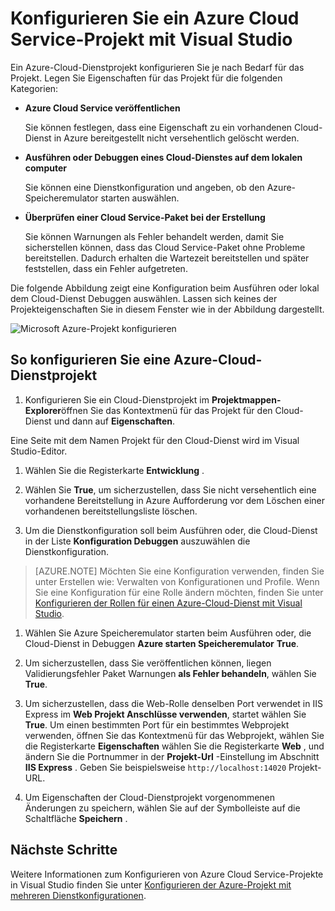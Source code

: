 <properties
   pageTitle="Ein Azure Cloud Service-Projekt mit Visual Studio konfigurieren | Microsoft Azure"
   description="Erfahren Sie, wie ein Azure Cloud Service-Projekt in Visual Studio je nach Bedarf für das Projekt konfigurieren."
   services="visual-studio-online"
   documentationCenter="na"
   authors="TomArcher"
   manager="douge"
   editor="" />
<tags
   ms.service="multiple"
   ms.devlang="dotnet"
   ms.topic="article"
   ms.tgt_pltfrm="na"
   ms.workload="multiple"
   ms.date="08/15/2016"
   ms.author="tarcher" />

# <a name="configure-an-azure-cloud-service-project-with-visual-studio"></a>Konfigurieren Sie ein Azure Cloud Service-Projekt mit Visual Studio

Ein Azure-Cloud-Dienstprojekt konfigurieren Sie je nach Bedarf für das Projekt. Legen Sie Eigenschaften für das Projekt für die folgenden Kategorien:

- **Azure Cloud Service veröffentlichen**

  Sie können festlegen, dass eine Eigenschaft zu ein vorhandenen Cloud-Dienst in Azure bereitgestellt nicht versehentlich gelöscht werden.

- **Ausführen oder Debuggen eines Cloud-Dienstes auf dem lokalen computer**

  Sie können eine Dienstkonfiguration und angeben, ob den Azure-Speicheremulator starten auswählen.

- **Überprüfen einer Cloud Service-Paket bei der Erstellung**

  Sie können Warnungen als Fehler behandelt werden, damit Sie sicherstellen können, dass das Cloud Service-Paket ohne Probleme bereitstellen. Dadurch erhalten die Wartezeit bereitstellen und später feststellen, dass ein Fehler aufgetreten.

Die folgende Abbildung zeigt eine Konfiguration beim Ausführen oder lokal dem Cloud-Dienst Debuggen auswählen. Lassen sich keines der Projekteigenschaften Sie in diesem Fenster wie in der Abbildung dargestellt.

![Microsoft Azure-Projekt konfigurieren](./media/vs-azure-tools-configuring-an-azure-project/IC713462.png)

## <a name="to-configure-an-azure-cloud-service-project"></a>So konfigurieren Sie eine Azure-Cloud-Dienstprojekt

1. Konfigurieren Sie ein Cloud-Dienstprojekt im **Projektmappen-Explorer**öffnen Sie das Kontextmenü für das Projekt für den Cloud-Dienst und dann auf **Eigenschaften**.

  Eine Seite mit dem Namen Projekt für den Cloud-Dienst wird im Visual Studio-Editor.

1. Wählen Sie die Registerkarte **Entwicklung** .

1. Wählen Sie **True**, um sicherzustellen, dass Sie nicht versehentlich eine vorhandene Bereitstellung in Azure Aufforderung vor dem Löschen einer vorhandenen bereitstellungsliste löschen.

1. Um die Dienstkonfiguration soll beim Ausführen oder, die Cloud-Dienst in der Liste **Konfiguration Debuggen** auszuwählen die Dienstkonfiguration.

  >[AZURE.NOTE] Möchten Sie eine Konfiguration verwenden, finden Sie unter Erstellen wie: Verwalten von Konfigurationen und Profile. Wenn Sie eine Konfiguration für eine Rolle ändern möchten, finden Sie unter [Konfigurieren der Rollen für einen Azure-Cloud-Dienst mit Visual Studio](vs-azure-tools-configure-roles-for-cloud-service.md).

1. Wählen Sie Azure Speicheremulator starten beim Ausführen oder, die Cloud-Dienst in Debuggen **Azure starten Speicheremulator** **True**.

1. Um sicherzustellen, dass Sie veröffentlichen können, liegen Validierungsfehler Paket Warnungen **als Fehler behandeln**, wählen Sie **True**.

1. Um sicherzustellen, dass die Web-Rolle denselben Port verwendet in IIS Express im **Web Projekt Anschlüsse verwenden**, startet wählen Sie **True**. Um einen bestimmten Port für ein bestimmtes Webprojekt verwenden, öffnen Sie das Kontextmenü für das Webprojekt, wählen Sie die Registerkarte **Eigenschaften** wählen Sie die Registerkarte **Web** , und ändern Sie die Portnummer in der **Projekt-Url** -Einstellung im Abschnitt **IIS Express** . Geben Sie beispielsweise `http://localhost:14020` Projekt-URL.

1. Um Eigenschaften der Cloud-Dienstprojekt vorgenommenen Änderungen zu speichern, wählen Sie auf der Symbolleiste auf die Schaltfläche **Speichern** .

## <a name="next-steps"></a>Nächste Schritte

Weitere Informationen zum Konfigurieren von Azure Cloud Service-Projekte in Visual Studio finden Sie unter [Konfigurieren der Azure-Projekt mit mehreren Dienstkonfigurationen](vs-azure-tools-multiple-services-project-configurations.md).
